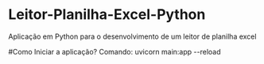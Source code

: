 # Leitor-Planilha-Excel-Python
Aplicação em Python para o desenvolvimento de um leitor de planilha excel


#Como Iniciar a aplicação?
Comando: uvicorn main:app --reload